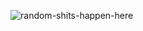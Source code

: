 ![random-shits-happen-here](https://socialify.git.ci/deep5050/random-shits-happen-here/image?description=1&logo=https%3A%2F%2Fraw.githubusercontent.com%2Fdeep5050%2Frandom-shits-happen-here%2Fmain%2Fclipart3306137.png&theme=Light)
